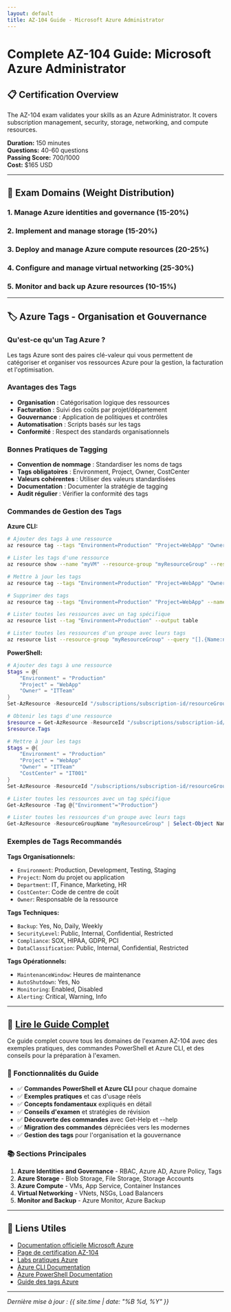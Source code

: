```yaml
---
layout: default
title: AZ-104 Guide - Microsoft Azure Administrator
---
```


# Complete AZ-104 Guide: Microsoft Azure Administrator

## 📋 Certification Overview

The AZ-104 exam validates your skills as an Azure Administrator. It covers subscription management, security, storage, networking, and compute resources.

**Duration:** 150 minutes  
**Questions:** 40-60 questions  
**Passing Score:** 700/1000  
**Cost:** $165 USD

---

## 🎯 Exam Domains (Weight Distribution)

### 1. Manage Azure identities and governance (15-20%)
### 2. Implement and manage storage (15-20%)
### 3. Deploy and manage Azure compute resources (20-25%)
### 4. Configure and manage virtual networking (25-30%)
### 5. Monitor and back up Azure resources (10-15%)

---

## 🏷️ Azure Tags - Organisation et Gouvernance

### Qu'est-ce qu'un Tag Azure ?
Les tags Azure sont des paires clé-valeur qui vous permettent de catégoriser et organiser vos ressources Azure pour la gestion, la facturation et l'optimisation.

### Avantages des Tags
- **Organisation** : Catégorisation logique des ressources
- **Facturation** : Suivi des coûts par projet/département
- **Gouvernance** : Application de politiques et contrôles
- **Automatisation** : Scripts basés sur les tags
- **Conformité** : Respect des standards organisationnels

### Bonnes Pratiques de Tagging
- **Convention de nommage** : Standardiser les noms de tags
- **Tags obligatoires** : Environment, Project, Owner, CostCenter
- **Valeurs cohérentes** : Utiliser des valeurs standardisées
- **Documentation** : Documenter la stratégie de tagging
- **Audit régulier** : Vérifier la conformité des tags

### Commandes de Gestion des Tags

**Azure CLI:**
```bash
# Ajouter des tags à une ressource
az resource tag --tags "Environment=Production" "Project=WebApp" "Owner=ITTeam" --name "myVM" --resource-group "myResourceGroup" --resource-type "Microsoft.Compute/virtualMachines"

# Lister les tags d'une ressource
az resource show --name "myVM" --resource-group "myResourceGroup" --resource-type "Microsoft.Compute/virtualMachines" --query "tags"

# Mettre à jour les tags
az resource tag --tags "Environment=Production" "Project=WebApp" "Owner=ITTeam" "CostCenter=IT001" --name "myVM" --resource-group "myResourceGroup" --resource-type "Microsoft.Compute/virtualMachines"

# Supprimer des tags
az resource tag --tags "Environment=Production" "Project=WebApp" --name "myVM" --resource-group "myResourceGroup" --resource-type "Microsoft.Compute/virtualMachines"

# Lister toutes les ressources avec un tag spécifique
az resource list --tag "Environment=Production" --output table

# Lister toutes les ressources d'un groupe avec leurs tags
az resource list --resource-group "myResourceGroup" --query "[].{Name:name, Type:type, Tags:tags}" --output table
```

**PowerShell:**
```powershell
# Ajouter des tags à une ressource
$tags = @{
    "Environment" = "Production"
    "Project" = "WebApp"
    "Owner" = "ITTeam"
}
Set-AzResource -ResourceId "/subscriptions/subscription-id/resourceGroups/myResourceGroup/providers/Microsoft.Compute/virtualMachines/myVM" -Tag $tags

# Obtenir les tags d'une ressource
$resource = Get-AzResource -ResourceId "/subscriptions/subscription-id/resourceGroups/myResourceGroup/providers/Microsoft.Compute/virtualMachines/myVM"
$resource.Tags

# Mettre à jour les tags
$tags = @{
    "Environment" = "Production"
    "Project" = "WebApp"
    "Owner" = "ITTeam"
    "CostCenter" = "IT001"
}
Set-AzResource -ResourceId "/subscriptions/subscription-id/resourceGroups/myResourceGroup/providers/Microsoft.Compute/virtualMachines/myVM" -Tag $tags

# Lister toutes les ressources avec un tag spécifique
Get-AzResource -Tag @{"Environment"="Production"}

# Lister toutes les ressources d'un groupe avec leurs tags
Get-AzResource -ResourceGroupName "myResourceGroup" | Select-Object Name, ResourceType, @{Name="Tags";Expression={$_.Tags}}
```

### Exemples de Tags Recommandés

**Tags Organisationnels:**
- `Environment`: Production, Development, Testing, Staging
- `Project`: Nom du projet ou application
- `Department`: IT, Finance, Marketing, HR
- `CostCenter`: Code de centre de coût
- `Owner`: Responsable de la ressource

**Tags Techniques:**
- `Backup`: Yes, No, Daily, Weekly
- `SecurityLevel`: Public, Internal, Confidential, Restricted
- `Compliance`: SOX, HIPAA, GDPR, PCI
- `DataClassification`: Public, Internal, Confidential, Restricted

**Tags Opérationnels:**
- `MaintenanceWindow`: Heures de maintenance
- `AutoShutdown`: Yes, No
- `Monitoring`: Enabled, Disabled
- `Alerting`: Critical, Warning, Info

---

## 📖 [Lire le Guide Complet](README.md)

Ce guide complet couvre tous les domaines de l'examen AZ-104 avec des exemples pratiques, des commandes PowerShell et Azure CLI, et des conseils pour la préparation à l'examen.

### 🚀 Fonctionnalités du Guide

- ✅ **Commandes PowerShell et Azure CLI** pour chaque domaine
- ✅ **Exemples pratiques** et cas d'usage réels
- ✅ **Concepts fondamentaux** expliqués en détail
- ✅ **Conseils d'examen** et stratégies de révision
- ✅ **Découverte des commandes** avec Get-Help et --help
- ✅ **Migration des commandes** dépréciées vers les modernes
- ✅ **Gestion des tags** pour l'organisation et la gouvernance

### 📚 Sections Principales

1. **Azure Identities and Governance** - RBAC, Azure AD, Azure Policy, Tags
2. **Azure Storage** - Blob Storage, File Storage, Storage Accounts
3. **Azure Compute** - VMs, App Service, Container Instances
4. **Virtual Networking** - VNets, NSGs, Load Balancers
5. **Monitor and Backup** - Azure Monitor, Azure Backup

---

## 🔗 Liens Utiles

- [Documentation officielle Microsoft Azure](https://docs.microsoft.com/azure/)
- [Page de certification AZ-104](https://docs.microsoft.com/certifications/exams/az-104)
- [Labs pratiques Azure](https://docs.microsoft.com/azure/developer/azure-developer-cli/tutorial-quickstart)
- [Azure CLI Documentation](https://docs.microsoft.com/cli/azure/)
- [Azure PowerShell Documentation](https://docs.microsoft.com/powershell/azure/)
- [Guide des tags Azure](https://docs.microsoft.com/azure/azure-resource-manager/management/tag-resources)

---

*Dernière mise à jour : {{ site.time | date: "%B %d, %Y" }}* 
